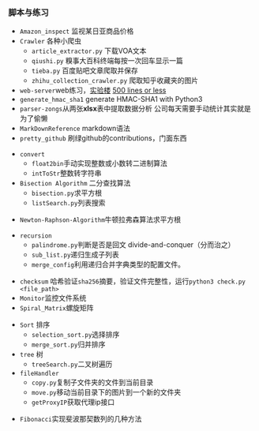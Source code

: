### 脚本与练习

* `Amazon_inspect` 监视某日亚商品价格
* `Crawler` 各种小爬虫
  - `article_extractor.py` 下载VOA文本
  - `qiushi.py` 糗事大百科终端每按一次回车显示一篇
  - `tieba.py` 百度贴吧文章爬取并保存
  - `zhihu_collection_crawler.py` 爬取知乎收藏夹的图片
* `web-server`web练习，[实验楼](https://www.shiyanlou.com/courses/552/labs/1867/document)   [500 lines or less](http://www.aosabook.org/en/500L/a-simple-web-server.html)
* `generate_hmac_sha1` generate HMAC-SHA1 with Python3
* `parser-zongs`从两张**xlsx**表中提取数据分析 公司每天需要手动统计其实就是为了偷懒
* `MarkDownReference` markdown语法
* `pretty_github` 刷绿github的contributions，门面东西
+ `convert`
  - `float2bin`手动实现整数或小数转二进制算法
  - `intToStr`整数转字符串
+ `Bisection Algorithm` 二分查找算法
  - `bisection.py`求平方根
  - `listSearch.py`列表搜索
* `Newton-Raphson-Algorithm`牛顿拉弗森算法求平方根
+ `recursion`
  - `palindrome.py`判断是否是回文 divide-and-conquer（分而治之）
  - `sub_list.py`递归生成子列表
  - `merge_config`利用递归合并字典类型的配置文件。
* `checksum` 哈希验证`sha256`摘要，验证文件完整性，运行`python3 check.py <file_path>`
* `Monitor`监控文件系统
* `Spiral_Matrix`螺旋矩阵
+ `Sort` 排序
  - `selection_sort.py`选择排序
  - `merge_sort.py`归并排序
+ `tree` 树
  - `treeSearch.py`二叉树遍历
+ `fileHandler`
  - `copy.py`复制子文件夹的文件到当前目录
  - `move.py`移动当前目录下的图片到一个新的文件夹
  - `getProxyIP`获取代理ip接口
- `Fibonacci`实现斐波那契数列的几种方法

